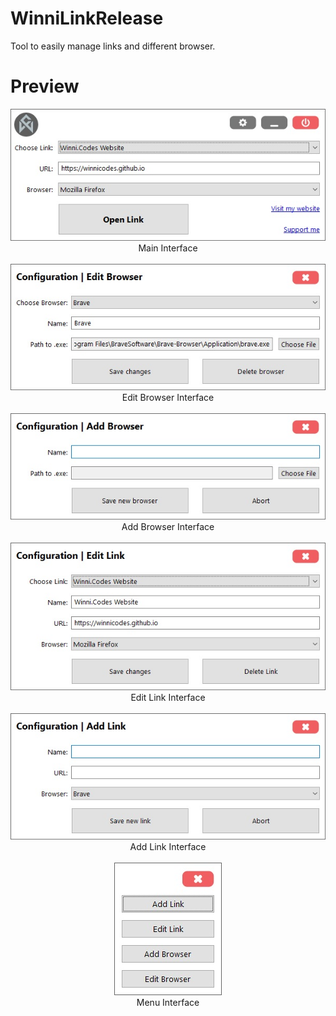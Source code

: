 # WinniLinkRelease
  Tool to easily manage links and different browser.


# Preview
<p align="center">
  <img src="https://github.com/winnicodes/winnicodes.github.io/blob/master/assets/images/pv_winnilink/pv_winnilink_gui.jpg?raw=true" />
  <br>
  Main Interface
<br>
<br>

  <img src="https://github.com/winnicodes/winnicodes.github.io/blob/master/assets/images/pv_winnilink/pv_winnilink_editbrowser.jpg?raw=true" />
  <br>
  Edit Browser Interface
<br>
<br>

  <img src="https://github.com/winnicodes/winnicodes.github.io/blob/master/assets/images/pv_winnilink/pv_winnilink_addbrowser.jpg?raw=true" />
  <br>
  Add Browser Interface
<br>
<br>

  <img src="https://github.com/winnicodes/winnicodes.github.io/blob/master/assets/images/pv_winnilink/pv_winnilink_editlink.jpg?raw=true" />
  <br>
  Edit Link Interface
<br>
<br>

  <img src="https://github.com/winnicodes/winnicodes.github.io/blob/master/assets/images/pv_winnilink/pv_winnilink_addlink.jpg?raw=true" />
  <br>
  Add Link Interface
<br>
<br>

  <img src="https://github.com/winnicodes/winnicodes.github.io/blob/master/assets/images/pv_winnilink/pv_winnilink_menu.jpg?raw=true" />
  <br>
  Menu Interface
</p>
<br>
